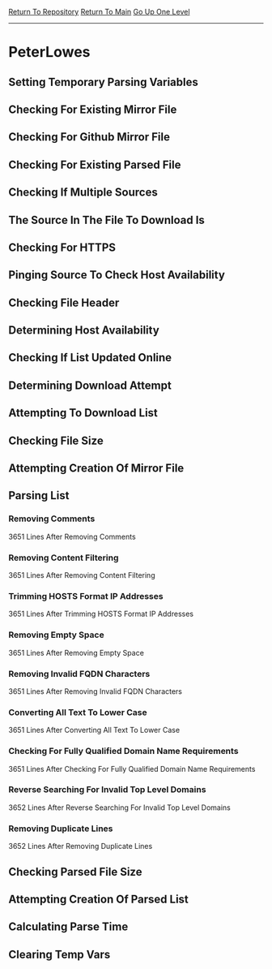 [Return To Repository](https://github.com/deathbybandaid/piholeparser/)
[Return To Main](https://github.com/deathbybandaid/piholeparser/blob/master/RecentRunLogs/Mainlog.md)
[Go Up One Level](https://github.com/deathbybandaid/piholeparser/blob/master/RecentRunLogs/TopLevelScripts/30-Processing-External-Blacklists.md)
____________________________________
# PeterLowes
## Setting Temporary Parsing Variables
## Checking For Existing Mirror File
## Checking For Github Mirror File
## Checking For Existing Parsed File
## Checking If Multiple Sources
## The Source In The File To Download Is
## Checking For HTTPS
## Pinging Source To Check Host Availability
## Checking File Header
## Determining Host Availability
## Checking If List Updated Online
## Determining Download Attempt
## Attempting To Download List
## Checking File Size
## Attempting Creation Of Mirror File
## Parsing List
### Removing Comments
3651 Lines After Removing Comments
### Removing Content Filtering
3651 Lines After Removing Content Filtering
### Trimming HOSTS Format IP Addresses
3651 Lines After Trimming HOSTS Format IP Addresses
### Removing Empty Space
3651 Lines After Removing Empty Space
### Removing Invalid FQDN Characters
3651 Lines After Removing Invalid FQDN Characters
### Converting All Text To Lower Case
3651 Lines After Converting All Text To Lower Case
### Checking For Fully Qualified Domain Name Requirements
3651 Lines After Checking For Fully Qualified Domain Name Requirements
### Reverse Searching For Invalid Top Level Domains
3652 Lines After Reverse Searching For Invalid Top Level Domains
### Removing Duplicate Lines
3652 Lines After Removing Duplicate Lines
## Checking Parsed File Size
## Attempting Creation Of Parsed List
## Calculating Parse Time
## Clearing Temp Vars
